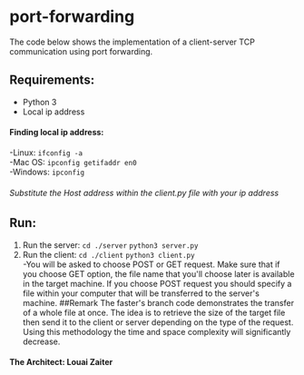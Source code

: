 # port-forwarding
The code below shows the implementation of a client-server TCP communication using port forwarding.

## Requirements:
 - Python 3
 - Local ip address

#### Finding local ip address:
 -Linux: `ifconfig -a`  
 -Mac OS: `ipconfig getifaddr en0`<br />
 -Windows: `ipconfig`
###### Substitute the Host address within the client.py file with your ip address

## Run:
  1. Run the server:
     `cd ./server`
     `python3 server.py`
  3. Run the client:
     `cd ./client`
     `python3 client.py`<br />
 -You will be asked to choose POST or GET request. Make sure that if you choose GET option, the file name that you'll choose later is available in the target machine. If you choose POST request you should specify a file within your computer that will be transferred to the server's machine.
##Remark
 The faster's branch code demonstrates the transfer of a whole file at once. The idea is to retrieve the size of the target file then send it to the client or server depending on the type of the request. Using this methodology the time and space complexity will significantly decrease.
 
#### The Architect: **Louai Zaiter**
